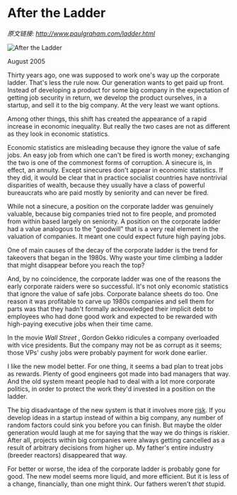 # After the Ladder

_原文链接: <http://www.paulgraham.com/ladder.html>_

![After the Ladder](https://s.turbifycdn.com/aah/paulgraham/after-the-ladder-2.gif)  
  
August 2005  
  
Thirty years ago, one was supposed to work one's way up the corporate ladder. That's less the rule now. Our generation wants to get paid up front. Instead of developing a product for some big company in the expectation of getting job security in return, we develop the product ourselves, in a startup, and sell it to the big company. At the very least we want options.  
  
Among other things, this shift has created the appearance of a rapid increase in economic inequality. But really the two cases are not as different as they look in economic statistics.  
  
Economic statistics are misleading because they ignore the value of safe jobs. An easy job from which one can't be fired is worth money; exchanging the two is one of the commonest forms of corruption. A sinecure is, in effect, an annuity. Except sinecures don't appear in economic statistics. If they did, it would be clear that in practice socialist countries have nontrivial disparities of wealth, because they usually have a class of powerful bureaucrats who are paid mostly by seniority and can never be fired.  
  
While not a sinecure, a position on the corporate ladder was genuinely valuable, because big companies tried not to fire people, and promoted from within based largely on seniority. A position on the corporate ladder had a value analogous to the "goodwill" that is a very real element in the valuation of companies. It meant one could expect future high paying jobs.  
  
One of main causes of the decay of the corporate ladder is the trend for takeovers that began in the 1980s. Why waste your time climbing a ladder that might disappear before you reach the top?  
  
And, by no coincidence, the corporate ladder was one of the reasons the early corporate raiders were so successful. It's not only economic statistics that ignore the value of safe jobs. Corporate balance sheets do too. One reason it was profitable to carve up 1980s companies and sell them for parts was that they hadn't formally acknowledged their implicit debt to employees who had done good work and expected to be rewarded with high-paying executive jobs when their time came.  
  
In the movie _Wall Street_ , Gordon Gekko ridicules a company overloaded with vice presidents. But the company may not be as corrupt as it seems; those VPs' cushy jobs were probably payment for work done earlier.  
  
I like the new model better. For one thing, it seems a bad plan to treat jobs as rewards. Plenty of good engineers got made into bad managers that way. And the old system meant people had to deal with a lot more corporate politics, in order to protect the work they'd invested in a position on the ladder.  
  
The big disadvantage of the new system is that it involves more [risk](inequality.html). If you develop ideas in a startup instead of within a big company, any number of random factors could sink you before you can finish. But maybe the older generation would laugh at me for saying that the way we do things is riskier. After all, projects within big companies were always getting cancelled as a result of arbitrary decisions from higher up. My father's entire industry (breeder reactors) disappeared that way.  
  
For better or worse, the idea of the corporate ladder is probably gone for good. The new model seems more liquid, and more efficient. But it is less of a change, financially, than one might think. Our fathers weren't _that_ stupid.  
  
  
  
  


